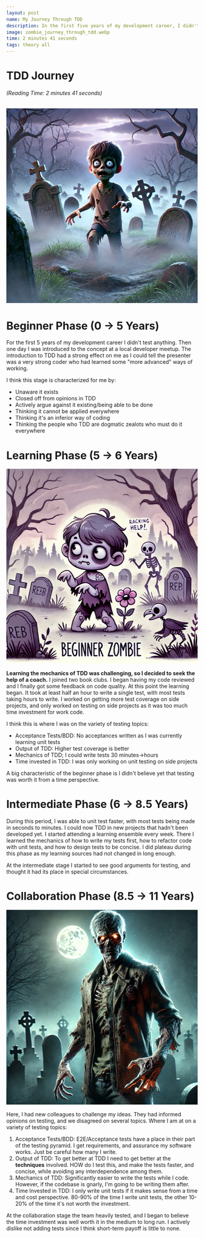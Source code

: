 ```yaml
---
layout: post
name: My Journey Through TDD
description: In the first five years of my development career, I didn't test anything. Over the next 2.5 years, I improved my testing speed and techniques, plateauing due to stagnant learning sources.
image: zombie_journey_through_tdd.webp
time: 2 minutes 41 seconds
tags: theory all
---
```


# TDD Journey 
<h6>(Reading Time: 2 minutes 41 seconds)</h6>

<p align="center" width="100%">
    <img src="/assets/images/zombie_beginner.png"  alt="Beginner Zombie First Form" height="512" width="512" />
</p>  

# Beginner Phase (0 -> 5 Years)

For the first 5 years of my development career I didn't test anything. Then one day I was introduced to the concept at a
local developer meetup. The introduction to TDD had a strong effect on me as I could tell the presenter was a very strong
coder who had learned some "more advanced" ways of working.

I think this stage is characterized for me by:

* Unaware it exists
* Closed off from opinions in TDD
* Actively argue against it existing/being able to be done
* Thinking it cannot be applied everywhere
* Thinking it's an inferior way of coding
* Thinking the people who TDD are dogmatic zealots who must do it everywhere
   
# Learning Phase (5 -> 6 Years)

<p align="center" width="100%">
    <img src="/assets/images/zombie_beginner_two.png"  alt="Beginner Zombie Second Form" height="512" width="512" />
</p>  

**Learning the mechanics of TDD was challenging, so I decided to seek the help of a coach.** I joined two book clubs. 
I began having my code reviewed and I finally got some feedback on code quality. At this point the learning began. It 
took at least half an hour to write a single test, with most tests taking hours to write. I worked on getting more test 
coverage on side projects, and only worked on testing on side projects as it was too much time investment for work code.
   
I think this is where I was on the variety of testing topics:

* Acceptance Tests/BDD: No acceptances written as I was currently learning unit tests
* Output of TDD: Higher test coverage is better
* Mechanics of TDD; I could write tests 30 minutes->hours
* Time invested in TDD: I was only working on unit testing on side projects

A big characteristic of the beginner phase is I didn't believe yet that testing was worth it from a time perspective.

# Intermediate Phase (6 -> 8.5 Years)

During this period, I was able to unit test faster, with most tests being made in seconds to minutes. I could now TDD in 
new projects that hadn't been developed yet. I started attending a learning ensemble every week. There I learned the 
mechanics of how to write my tests first, how to refactor code with unit tests, and how to design tests to be concise. 
I did plateau during this phase as my learning sources had not changed in long enough.

At the intermediate stage I started to see good arguments for testing, and thought it had its place in special circumstances.

# Collaboration Phase (8.5 -> 11 Years)

<p align="center" width="100%">
    <img src="/assets/images/final_form_zombie.png"  alt="Zombie in the final form" height="512" width="512" />
</p>  

Here, I had new colleagues to challenge my ideas. They had informed opinions on testing, and we disagreed on several topics. 
Where I am at on a variety  of testing topics:

1. Acceptance Tests/BDD: E2E/Acceptance tests have a place in their part of the testing pyramid. I get requirements, and assurance my software works. Just be careful how many I write.
2. Output of TDD: To get better at TDD I need to get better at the **techniques** involved. HOW do I test this, and make the tests faster, and concise, while avoiding any interdependence among them.
3. Mechanics of TDD: Significantly easier to write the tests while I code. However, if the codebase is gnarly, I'm going to be writing them after.
4. Time Invested in TDD: I only write unit tests if it makes sense from a time and cost perspective. 80-90% of the time I write unit tests, the other 10-20% of the time
it's not worth the investment.

At the collaboration stage the team heavily tested, and I began to believe the time investment was well worth it in the medium to long run.
I actively dislike not adding tests since I think short-term payoff is little to none.




